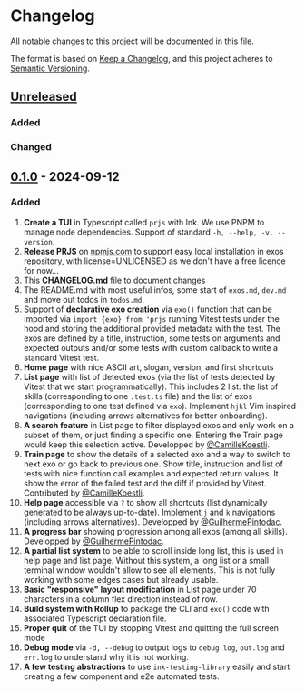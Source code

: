 # Changelog

All notable changes to this project will be documented in this file.

The format is based on [Keep a Changelog](https://keepachangelog.com/en/1.1.0/), and this project adheres to [Semantic Versioning](https://semver.org/spec/v2.0.0.html).

<!--
Boilerplate to copy paste and adapt at each release

Take this line and fix version with current ($CV)
## [Unreleased](https://github.com/samuelroland/prjs/compare/$CV...HEAD)

### Added
### Changed

## [$CV without v!](https://github.com/samuelroland/prjs/compare/$CV before...$CV now) - $DATE
-->

## [Unreleased](https://github.com/samuelroland/prjs/compare/v0.1.0...HEAD)

### Added
### Changed

## [0.1.0](https://github.com/samuelroland/prjs/compare/c7ece5c..v0.1.0) - 2024-09-12
### Added
1. **Create a TUI** in Typescript called `prjs` with Ink. We use PNPM to manage node dependencies. Support of standard `-h, --help, -v, --version`.
1. **Release PRJS** on [npmjs.com](https://www.npmjs.com/package/@delibay/prjs) to support easy local installation in exos repository, with license=UNLICENSED as we don't have a free licence for now...
1. This **CHANGELOG.md** file to document changes
1. The README.md with most useful infos, some start of `exos.md`, `dev.md` and move out todos in `todos.md`.
1. Support of **declarative exo creation** via `exo()` function that can be imported via `import {exo} from 'prjs` running Vitest tests under the hood and storing the additional provided metadata with the test. The exos are defined by a title, instruction, some tests on arguments and expected outputs and/or some tests with custom callback to write a standard Vitest test.
1. **Home page** with nice ASCII art, slogan, version, and first shortcuts
1. **List page** with list of detected exos (via the list of tests detected by Vitest that we start programmatically). This includes 2 list: the list of skills (corresponding to one `.test.ts` file) and the list of exos (corresponding to one test defined via `exo`). Implement `hjkl` Vim inspired navigations (including arrows alternatives for better onboarding).
1. **A search feature** in List page to filter displayed exos and only work on a subset of them, or just finding a specific one. Entering the Train page would keep this selection active. Developped by [@CamilleKoestli](https://github.com/CamilleKoestli).
1. **Train page** to show the details of a selected exo and a way to switch to next exo or go back to previous one. Show title, instruction and list of tests with nice function call examples and expected return values. It show the error of the failed test and the diff if provided by Vitest. Contributed by [@CamilleKoestli](https://github.com/CamilleKoestli).
1. **Help page** accessible via `?` to show all shortcuts (list dynamically generated to be always up-to-date). Implement `j` and `k` navigations (including arrows alternatives). Developped by [@GuilhermePintodac](https://github.com/GuilhermePintodac).
1. **A progress bar** showing progression among all exos (among all skills). Developped by [@GuilhermePintodac](https://github.com/GuilhermePintodac).
1. **A partial list system** to be able to scroll inside long list, this is used in help page and list page. Without this system, a long list or a small terminal window wouldn't allow to see all elements. This is not fully working with some edges cases but already usable.
1. **Basic "responsive" layout modification** in List page under 70 characters in a column flex direction instead of row.
1. **Build system with Rollup** to package the CLI and `exo()` code with associated Typescript declaration file.
1. **Proper quit** of the TUI by stopping Vitest and quitting the full screen mode
1. **Debug mode** via `-d, --debug` to output logs to `debug.log`, `out.log` and `err.log` to understand why it is not working.
1. **A few testing abstractions** to use `ink-testing-library` easily and start creating a few component and e2e automated tests.

